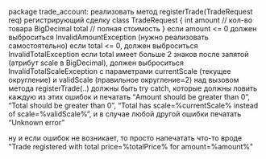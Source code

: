 package trade_account: 
реализовать метод registerTrade(TradeRequest req) регистрирующий сделку
class TradeRequest {
    int amount // кол-во товара
    BigDecimal total // полная стоимость
}
если amount <= 0 должен выброситься InvalidAmountException (нужно реализовать самостоятельно)
если total <= 0, должен выброситься InvalidTotalException
если total имеет больше 2 знаков после запятой (атрибут scale в BigDecimal), должен выброситься InvalidTotalScaleException с параметрами currentScale (текущее округление) и validScale (правильное округление=2)
над вызовом метода registerTrade(..) должны быть try catch, которые должны ловить каждую из этих ошибок и печатать “Amount should be greater than 0”, “Total should be greater than 0”, “Total has scale=%currentScale% instead of scale=%validScale%”, и в случае любой другой ошибки печатать “Unknown error”

ну и если ошибок не возникает, то просто напечатать что-то вроде "Trade registered with total price=%totalPrice% for amount=%amount%"
